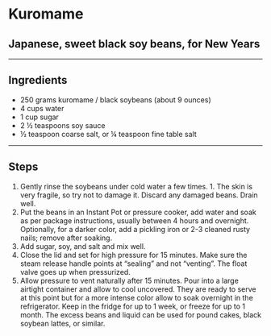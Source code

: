 # Kuromame

## Japanese, sweet black soy beans, for New Years

---

## Ingredients

* 250 grams kuromame / black soybeans (about 9 ounces)
* 4 cups water
* 1 cup sugar
* 2 ½ teaspoons soy sauce
* ½ teaspoon coarse salt, or ¼ teaspoon fine table salt

---

## Steps

1.  Gently rinse the soybeans under cold water a few times. 1. The skin is very fragile, so try not to damage it. Discard any damaged beans. Drain well.
2. Put the beans in an Instant Pot or pressure cooker, add water and soak as per package instructions, usually between 4 hours and overnight. Optionally, for a darker color, add a pickling iron or 2-3 cleaned rusty nails; remove after soaking.
3. Add sugar, soy, and salt and mix well.
4. Close the lid and set for high pressure for 15 minutes. Make sure the steam release handle points at “sealing” and not “venting”. The float valve goes up when pressurized.
5. Allow pressure to vent naturally after 15 minutes. Pour into a large airtight container and allow to cool uncovered. They are ready to serve at this point but for a more intense color allow to soak overnight in the refrigerator. Keep in the fridge for up to 1 week, or freeze for up to 1 month. The excess beans and liquid can be used for pound cakes, black soybean lattes, or similar.
